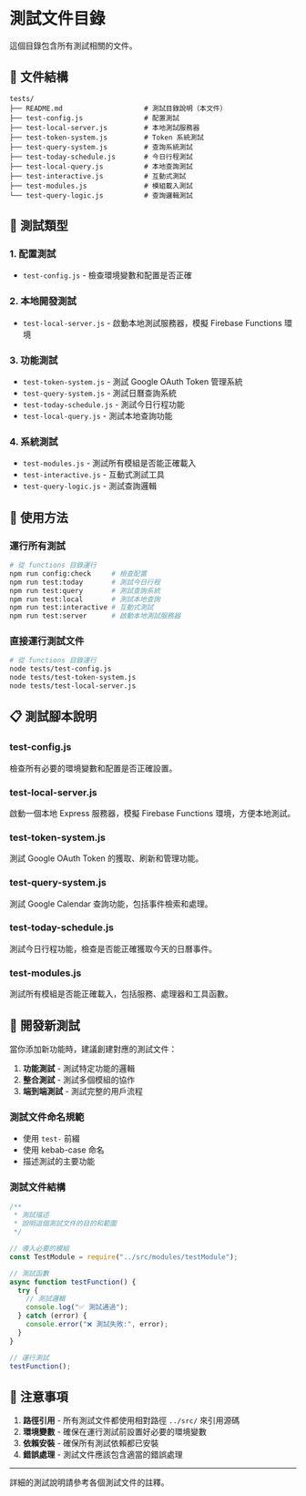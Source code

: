 # 測試文件目錄

這個目錄包含所有測試相關的文件。

## 📁 文件結構

```
tests/
├── README.md                    # 測試目錄說明（本文件）
├── test-config.js               # 配置測試
├── test-local-server.js         # 本地測試服務器
├── test-token-system.js         # Token 系統測試
├── test-query-system.js         # 查詢系統測試
├── test-today-schedule.js       # 今日行程測試
├── test-local-query.js          # 本地查詢測試
├── test-interactive.js          # 互動式測試
├── test-modules.js              # 模組載入測試
└── test-query-logic.js          # 查詢邏輯測試
```

## 🧪 測試類型

### 1. 配置測試

- `test-config.js` - 檢查環境變數和配置是否正確

### 2. 本地開發測試

- `test-local-server.js` - 啟動本地測試服務器，模擬 Firebase Functions 環境

### 3. 功能測試

- `test-token-system.js` - 測試 Google OAuth Token 管理系統
- `test-query-system.js` - 測試日曆查詢系統
- `test-today-schedule.js` - 測試今日行程功能
- `test-local-query.js` - 測試本地查詢功能

### 4. 系統測試

- `test-modules.js` - 測試所有模組是否能正確載入
- `test-interactive.js` - 互動式測試工具
- `test-query-logic.js` - 測試查詢邏輯

## 🚀 使用方法

### 運行所有測試

```bash
# 從 functions 目錄運行
npm run config:check     # 檢查配置
npm run test:today       # 測試今日行程
npm run test:query       # 測試查詢系統
npm run test:local       # 測試本地查詢
npm run test:interactive # 互動式測試
npm run test:server      # 啟動本地測試服務器
```

### 直接運行測試文件

```bash
# 從 functions 目錄運行
node tests/test-config.js
node tests/test-token-system.js
node tests/test-local-server.js
```

## 📋 測試腳本說明

### test-config.js

檢查所有必要的環境變數和配置是否正確設置。

### test-local-server.js

啟動一個本地 Express 服務器，模擬 Firebase Functions 環境，方便本地測試。

### test-token-system.js

測試 Google OAuth Token 的獲取、刷新和管理功能。

### test-query-system.js

測試 Google Calendar 查詢功能，包括事件檢索和處理。

### test-today-schedule.js

測試今日行程功能，檢查是否能正確獲取今天的日曆事件。

### test-modules.js

測試所有模組是否能正確載入，包括服務、處理器和工具函數。

## 🔧 開發新測試

當你添加新功能時，建議創建對應的測試文件：

1. **功能測試** - 測試特定功能的邏輯
2. **整合測試** - 測試多個模組的協作
3. **端到端測試** - 測試完整的用戶流程

### 測試文件命名規範

- 使用 `test-` 前綴
- 使用 kebab-case 命名
- 描述測試的主要功能

### 測試文件結構

```javascript
/**
 * 測試描述
 * 說明這個測試文件的目的和範圍
 */

// 導入必要的模組
const TestModule = require("../src/modules/testModule");

// 測試函數
async function testFunction() {
  try {
    // 測試邏輯
    console.log("✅ 測試通過");
  } catch (error) {
    console.error("❌ 測試失敗:", error);
  }
}

// 運行測試
testFunction();
```

## 🚨 注意事項

1. **路徑引用** - 所有測試文件都使用相對路徑 `../src/` 來引用源碼
2. **環境變數** - 確保在運行測試前設置好必要的環境變數
3. **依賴安裝** - 確保所有測試依賴都已安裝
4. **錯誤處理** - 測試文件應該包含適當的錯誤處理

---

詳細的測試說明請參考各個測試文件的註釋。
